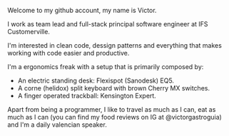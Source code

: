 Welcome to my github account, my name is Victor.

I work as team lead and full-stack principal software engineer at IFS Customerville.

I'm interested in clean code, dessign patterns and everything that makes working with code easier and productive.

I'm a ergonomics freak with a setup that is primarily composed by:
- An electric standing desk: Flexispot (Sanodesk) EQ5.
- A corne (helidox) split keyboard with brown Cherry MX switches.
- A finger operated trackball: Kensington Expert.

Apart from being a programmer, I like to travel as much as I can, eat as much as I can 
(you can find my food reviews on IG at @victorgastroguia) and I'm a daily valencian speaker.
